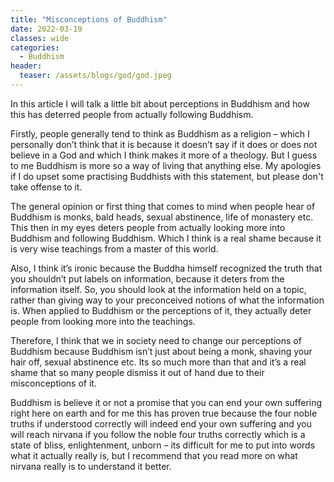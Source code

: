 ```yaml
---
title: "Misconceptions of Buddhism"
date: 2022-03-19
classes: wide
categories:
  - Buddhism
header: 
  teaser: /assets/blogs/god/god.jpeg
---
```


In this article I will talk a little bit about perceptions in Buddhism and how this has deterred people from actually following Buddhism.

Firstly, people generally tend to think as Buddhism as a religion – which I personally don’t think that it is because it doesn’t say if it does or does not believe in a God and which I think makes it more of a theology. But I guess to me Buddhism is more so a way of living that anything else. My apologies if I do upset some practising Buddhists with this statement, but please don't take offense to it.

The general opinion or first thing that comes to mind when people hear of Buddhism is monks, bald heads, sexual abstinence, life of monastery etc. This then in my eyes deters people from actually looking more into Buddhism and following Buddhism. Which I think is a real shame because it is very wise teachings from a master of this world.

Also, I think it’s ironic because the Buddha himself recognized the truth that you shouldn’t put labels on information, because it deters from the information itself. So, you should look at the information held on a topic, rather than giving way to your preconceived notions of what the information is. When applied to Buddhism or the perceptions of it, they actually deter people from looking more into the teachings.

Therefore, I think that we in society need to change our perceptions of Buddhism because Buddhism isn’t just about being a monk, shaving your hair off, sexual abstinence etc. Its so much more than that and it’s a real shame that so many people dismiss it out of hand due to their misconceptions of it.

Buddhism is believe it or not a promise that you can end your own suffering right here on earth and for me this has proven true because the four noble truths if understood correctly will indeed end your own suffering and you will reach nirvana if you follow the noble four truths correctly which is a state of bliss, enlightenment, unborn – its difficult for me to put into words what it actually really is, but I recommend that you read more on what nirvana really is to understand it better.
